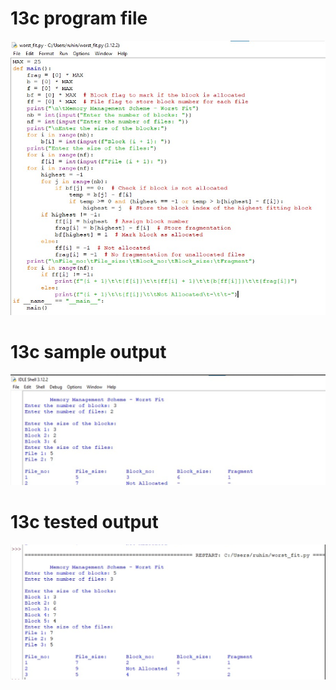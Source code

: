# 13c program file
![program file](program.jpg)

# 13c sample output
![sample output](sampleoutput.png)

# 13c tested output
![tested output](testedoutput.png)
